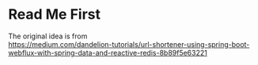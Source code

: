 # Read Me First

The original idea is from  
https://medium.com/dandelion-tutorials/url-shortener-using-spring-boot-webflux-with-spring-data-and-reactive-redis-8b89f5e63221
